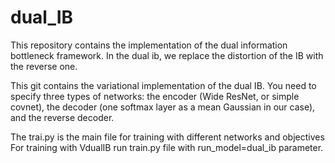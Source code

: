 # dual_IB
This repository contains the implementation of the dual information bottleneck framework.
In the dual ib, we replace the distortion of the IB with the reverse one.

This git contains the variational implementation of the dual IB.
You need to specify three types of networks: the encoder (Wide ResNet, or simple covnet), the decoder (one softmax layer as a mean Gaussian in our case), and the reverse decoder.

The trai.py is the main file for training with different networks and objectives
For training with VdualIB run train.py file with run_model=dual_ib parameter. 

